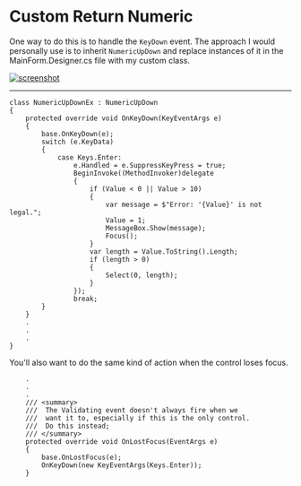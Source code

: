 # Custom Return Numeric

One way to do this is to handle the `KeyDown` event. The approach I would personally use is to inherit `NumericUpDown` and replace instances of it in the MainForm.Designer.cs file with my custom class.


[![screenshot][1]][1]
___

```
class NumericUpDownEx : NumericUpDown
{
    protected override void OnKeyDown(KeyEventArgs e)
    {
        base.OnKeyDown(e);
        switch (e.KeyData)
        {
            case Keys.Enter:
                e.Handled = e.SuppressKeyPress = true;
                BeginInvoke((MethodInvoker)delegate
                {
                    if (Value < 0 || Value > 10)
                    {
                        var message = $"Error: '{Value}' is not legal.";
                        Value = 1;
                        MessageBox.Show(message);
                        Focus();
                    }
                    var length = Value.ToString().Length;
                    if (length > 0)
                    {
                        Select(0, length);
                    }
                });
                break;
        }
    }
    .
    .
    .
}
```

You'll also want to do the same kind of action when the control loses focus.

```
    .
    .
    .
    /// <summary>
    ///  The Validating event doesn't always fire when we 
    ///  want it to, especially if this is the only control.
    ///  Do this instead;
    /// </summary>
    protected override void OnLostFocus(EventArgs e)
    {
        base.OnLostFocus(e); 
        OnKeyDown(new KeyEventArgs(Keys.Enter));
    }
```

  [1]: https://i.stack.imgur.com/gTqcc.png